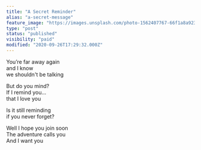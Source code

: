 ```yaml
---
title: "A Secret Reminder"
alias: "a-secret-message"
feature_image: "https://images.unsplash.com/photo-1562407767-66f1a8a92367?ixlib=rb-1.2.1&q=80&fm=jpg&crop=entropy&cs=tinysrgb&w=2000&fit=max&ixid=eyJhcHBfaWQiOjExNzczfQ"
type: "post"
status: "published"
visibility: "paid"
modified: "2020-09-26T17:29:32.000Z"
---
```


<p> You’re far away again<br>and I know <br>we shouldn't be talking</p><p>But do you mind?<br>If I remind you...<br>that I love you</p><p>Is it still reminding<br>if you never forget?</p><p>Well I hope you join soon<br>The adventure calls you<br>And I want you</p>
